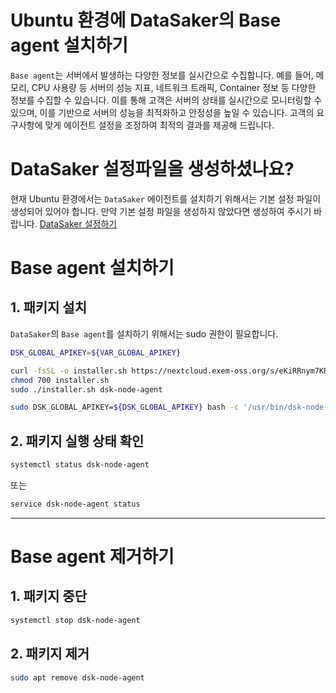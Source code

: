# Ubuntu 환경에 DataSaker의 Base agent 설치하기
`Base agent`는 서버에서 발생하는 다양한 정보를 실시간으로 수집합니다.
예를 들어, 메모리, CPU 사용량 등 서버의 성능 지표, 네트워크 트래픽, Container 정보 등 다양한 정보를 수집할 수 있습니다.
이를 통해 고객은 서버의 상태를 실시간으로 모니터링할 수 있으며, 이를 기반으로 서버의 성능을 최적화하고 안정성을 높일 수 있습니다.
고객의 요구사항에 맞게 에이전트 설정을 조정하여 최적의 결과를 제공해 드립니다.

# DataSaker 설정파일을 생성하셨나요?
현재 Ubuntu 환경에서는 `DataSaker` 에이전트를 설치하기 위해서는 기본 설정 파일이 생성되어 있어야 합니다. 만약 기본 설정 파일을 생성하지 않았다면 생성하여 주시기 바랍니다. [DataSaker 설정하기](https://github.com/datasaker/documentation/tree/main/install-guide/linux/ubuntu)

# Base agent 설치하기
## 1. 패키지 설치
`DataSaker`의 `Base agent`를 설치하기 위해서는 sudo 권한이 필요합니다.
<!-- 
example API Key : VAR_GLOBAL_APIKEY=1234567890abcdef1234567890abcdef
 -->
```bash
DSK_GLOBAL_APIKEY=${VAR_GLOBAL_APIKEY}

curl -fsSL -o installer.sh https://nextcloud.exem-oss.org/s/eKiRRnym7KRW98Y/download/dsk-node-agent-install.sh
chmod 700 installer.sh
sudo ./installer.sh dsk-node-agent

sudo DSK_GLOBAL_APIKEY=${DSK_GLOBAL_APIKEY} bash -c '/usr/bin/dsk-node-agent init "'${DSK_GLOBAL_APIKEY}'" && systemctl enable dsk-node-agent --now'
```

## 2. 패키지 실행 상태 확인
```bash
systemctl status dsk-node-agent
```
또는
```bash
service dsk-node-agent status
```

---
# Base agent 제거하기
## 1. 패키지 중단
```bash
systemctl stop dsk-node-agent
```

## 2. 패키지 제거
```bash
sudo apt remove dsk-node-agent
```
